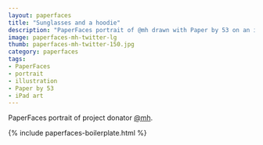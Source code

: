 ```yaml
---
layout: paperfaces
title: "Sunglasses and a hoodie"
description: "PaperFaces portrait of @mh drawn with Paper by 53 on an iPad."
image: paperfaces-mh-twitter-lg
thumb: paperfaces-mh-twitter-150.jpg
category: paperfaces
tags: 
- PaperFaces
- portrait
- illustration
- Paper by 53
- iPad art
---
```


PaperFaces portrait of project donator [@mh](http://twitter.com/mh).

{% include paperfaces-boilerplate.html %}
